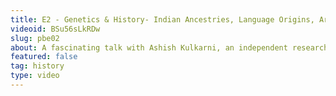 ```yaml
---
title: E2 - Genetics & History- Indian Ancestries, Language Origins, Aryan Migrations | Ashish Kulkarni
videoid: BSu56sLkRDw
slug: pbe02
about: A fascinating talk with Ashish Kulkarni, an independent researcher of genetic data and its implications for migrations, linguistic dispersals and history in general. Ashish can be found on Twitter @agenetics1 and his highly original work is published on his blog.
featured: false
tag: history
type: video
---
```

